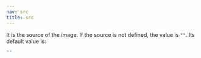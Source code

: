 ```yaml
---
nav: src
title: src
---
```


It is the source of the image. If the source is not defined, the value is `""`. Its default value is:

```javascript
""
```
